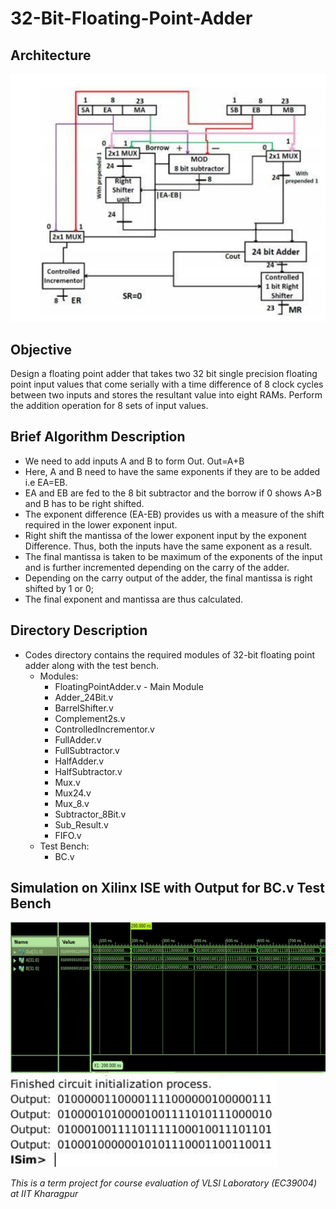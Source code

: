 # 32-Bit-Floating-Point-Adder
## Architecture
![alt text](.\architecture.png)

## Objective
Design a floating point adder that takes two 32 bit single precision floating point input values that come serially with a time difference of 8 clock cycles between two inputs and stores the resultant value into eight RAMs. Perform the addition operation for 8 sets of input values.

## Brief Algorithm Description
* We need to add inputs A and B to form Out. Out=A+B
* Here, A and B need to have the same exponents if they are to be added i.e EA=EB.
* EA and EB are fed to the 8 bit subtractor and the borrow if 0 shows A>B and B has to be right shifted.
* The exponent difference (EA-EB) provides us with a measure of the shift required in the lower exponent input.
* Right shift the mantissa of the lower exponent input by the exponent Difference. Thus, both the inputs have the same exponent as a result.
* The final mantissa is taken to be maximum of the exponents of the input and is further incremented depending on the carry of the adder.
* Depending on the carry output of the adder, the final mantissa is right shifted by 1 or 0;
* The final exponent and mantissa are thus calculated.

## Directory Description
* Codes directory contains the required modules of 32-bit floating point adder along with the test bench.
  * Modules:
    * FloatingPointAdder.v - Main Module
    * Adder_24Bit.v
    * BarrelShifter.v 
    * Complement2s.v
    * ControlledIncrementor.v 
    * FullAdder.v
    * FullSubtractor.v  
    * HalfAdder.v
    * HalfSubtractor.v
    * Mux.v 
    * Mux24.v 
    * Mux_8.v
    * Subtractor_8Bit.v
    * Sub_Result.v
    * FIFO.v
  * Test Bench:
    * BC.v
    
## Simulation on Xilinx ISE with Output for BC.v Test Bench
![alt text](.\signal_output.png)
![alt text](.\printed_output.png)
  
*This is a term project for course evaluation of VLSI Laboratory (EC39004) at IIT Kharagpur*


